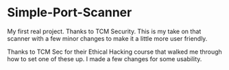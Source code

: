 # Simple-Port-Scanner
My first real project. Thanks to TCM Security. This is my take on that scanner with a few minor changes to make it a little more user friendly.

Thanks to TCM Sec for their Ethical Hacking course that walked me through how to set one of these up. I made a few changes for some usability.
